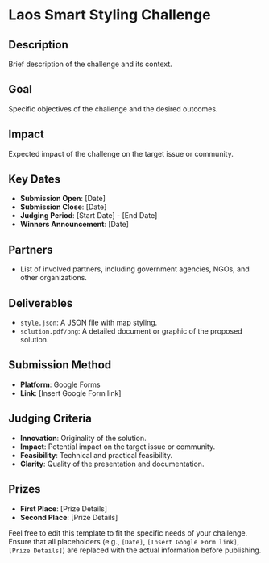 # Laos Smart Styling Challenge

## Description
Brief description of the challenge and its context.

## Goal
Specific objectives of the challenge and the desired outcomes.

## Impact
Expected impact of the challenge on the target issue or community.

## Key Dates
- **Submission Open**: [Date]
- **Submission Close**: [Date]
- **Judging Period**: [Start Date] - [End Date]
- **Winners Announcement**: [Date]

## Partners
- List of involved partners, including government agencies, NGOs, and other organizations.

## Deliverables
- `style.json`: A JSON file with map styling.
- `solution.pdf/png`: A detailed document or graphic of the proposed solution.

## Submission Method
- **Platform**: Google Forms
- **Link**: [Insert Google Form link]

## Judging Criteria
- **Innovation**: Originality of the solution.
- **Impact**: Potential impact on the target issue or community.
- **Feasibility**: Technical and practical feasibility.
- **Clarity**: Quality of the presentation and documentation.

## Prizes
- **First Place**: [Prize Details]
- **Second Place**: [Prize Details]

Feel free to edit this template to fit the specific needs of your challenge. Ensure that all placeholders (e.g., `[Date]`, `[Insert Google Form link]`, `[Prize Details]`) are replaced with the actual information before publishing.